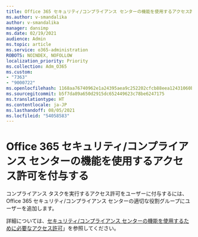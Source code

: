 ```yaml
---
title: Office 365 セキュリティ/コンプライアンス センターの機能を使用するアクセス許可を付与する
ms.author: v-smandalika
author: v-smandalika
manager: dansimp
ms.date: 02/19/2021
audience: Admin
ms.topic: article
ms.service: o365-administration
ROBOTS: NOINDEX, NOFOLLOW
localization_priority: Priority
ms.collection: Adm_O365
ms.custom:
- "7363"
- "9000722"
ms.openlocfilehash: 1168aa76740962e1a24395aea9c252202cfcb88eea12431060b9e4aa0e55335e
ms.sourcegitcommit: b5f7da89a650d2915dc652449623c78be6247175
ms.translationtype: HT
ms.contentlocale: ja-JP
ms.lasthandoff: 08/05/2021
ms.locfileid: "54058583"
---
```

# <a name="grant-permissions-to-use-features-in-the-office-365-security--compliance-center"></a>Office 365 セキュリティ/コンプライアンス センターの機能を使用するアクセス許可を付与する

コンプライアンス タスクを実行するアクセス許可をユーザーに付与するには、Office 365 セキュリティ/コンプライアンス センターの適切な役割グループにユーザーを追加します。

詳細については、[セキュリティ/コンプライアンス センターの機能を使用するために必要なアクセス許可](https://docs.microsoft.com/microsoft-365/security/office-365-security/permissions-in-the-security-and-compliance-center)」を参照してください。